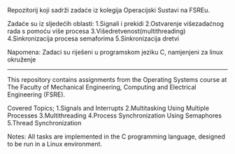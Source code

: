 Repozitorij koji sadrži zadaće iz kolegija Operacijski Sustavi na FSREu.

Zadaće su iz sljedećih oblasti:
1.Signali i prekidi
2.Ostvarenje višezadaćnog rada s pomoću više procesa
3.Višedretvenost(multithreading)
4.Sinkronizacija procesa semaforima
5.Sinkronizacija dretvi

Napomena:
Zadaci su riješeni u programskom jeziku C, namjenjeni za linux okruženje

--------------------------------------------------------------------------------

This repository contains assignments from the Operating Systems course at The Faculty of Mechanical Engineering, Computing and Electrical Engineering (FSRE).

Covered Topics;
1.Signals and Interrupts
2.Multitasking Using Multiple Processes
3.Multithreading
4.Process Synchronization Using Semaphores
5.Thread Synchronization

Notes:
All tasks are implemented in the C programming language, designed to be run in a Linux environment.



